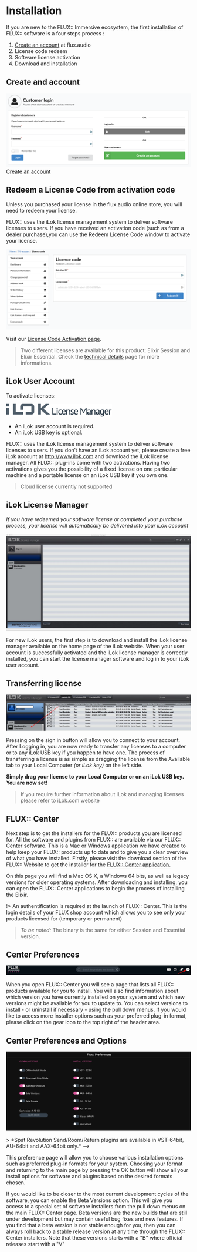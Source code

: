 # Installation

If you are new to the FLUX:: Immersive ecosystem, the first installation of FLUX:: software is a four steps process :

1. [Create an account](https://shop.flux.audio/en_US/login "") at flux.audio
2. License code redeem
3. Software license activation
4. Download and installation

## Create and account
![](include/StoreLogin.png ':class=img-title')
[Create an account](https://shop.flux.audio/en_US/login "")


## Redeem a License Code from activation code

Unless you purchased your license in the flux.audio online store, you will need to redeem your license.

FLUX:: uses the iLok license management system to deliver software licenses to users. If you have received an activation code (such as from a dealer purchase),you can use the Redeem License Code window to activate your license.

![](include/Redeem.png ':class=img-title')

Visit our [License Code Activation page](https://shop.flux.audio/en_US/account/licence_code_redeem "").

> Two different licenses are available for this product: Elixir Session and Elixir Essential. Check the [technical details](6_Technical_Details.md) page for more informations.

## iLok User Account

To activate licenses:

![](include/ilok_m_logo.png ':class=img-title')

- An iLok user account is required.
- An iLok USB key is optional.

FLUX:: uses the iLok license management system to deliver software licenses to users. If you don’t have an iLok account yet, please create a free iLok account at http://www.ilok.com and download the iLok license manager. All FLUX:: plug-ins come with two activations. Having two activations gives you the possibility of a fixed license on one particular machine and a portable license on an iLok USB key if you own one.

> Cloud license currently not supported

## iLok License Manager
*If you have redeemed your software license or completed your purchase process, your license will automatically be delivered into your iLok account*

![](include/Ilokpage.jpg ':class=img-title')

For new iLok users, the first step is to download and install the iLok license manager available on the home page of the iLok website. When your user account is successfully activated and the iLok license manager is correctly installed, you can start the license manager software and log in to your iLok user account.

## Transferring license

![](include/IlokLicense.jpg ':class=img-title')

Pressing on the sign in button will allow you to connect to your account. After Logging in, you are now ready to transfer any licenses to a computer or to any iLok USB key if you happen to have one. The process of transferring a license is as simple as dragging the license from the Available tab to your Local Computer *(or iLok key)* on the left side.

**Simply drag your license to your Local Computer or on an iLok USB key. You are now set!**

> If you require further information about iLok and managing licenses please refer to iLok.com website

## FLUX:: Center
<!--![](include/FluxCenter_-017.png ':class=img-title')-->

Next step is to get the installers for the FLUX:: products you are licensed for. All the software and plugins from FLUX:: are available via our FLUX:: Center software. This is a Mac or Windows application we have created to help keep your FLUX:: products up to date and to give you a clear overview of what you have installed. Firstly, please visit the download section of the FLUX:: Website to get the installer for the [FLUX:: Center application.
](https://flux.audio/download/)

On this page you will find a Mac OS X, a Windows 64 bits, as well as legacy versions for older operating systems. After downloading and installing, you can open the FLUX:: Center applications to begin the process of installing the Elixir.

!> An authentification is required at the launch of FLUX:: Center. This is the login details of your FLUX shop account which allows you to see only your products licensed for (temporary or permanent)

> *To be noted:* The binary is the same for either Session and Essential version. 

## Center Preferences

![](include/FluxCenter_-021.jpg ':class=img-title')

When you open FLUX:: Center you will see a page that lists all FLUX:: products available for you to install. You will also find information about which version you have currently installed on your system and which new versions might be available for you to update to. You can select versions to install - or uninstall if necessary - using the pull down menus. If you would like to access more installer options such as your preferred plug-in format, please click on the gear icon to the top right of the header area.

## Center Preferences and Options
![](include/FluxCenter_-023.png ':class=img-title')
<!-->> *Spat Revolution Send/Room/Return plugins are available in VST-64bit, AU-64bit and AAX-64bit only.*
-->
This preference page will allow you to choose various installation options such as preferred plug-in formats for your system. Choosing your format and returning to the main page by pressing the OK button will show all your install options for software and plugins based on the desired formats chosen.

If you would like to be closer to the most current development cycles of the software, you can enable the Beta Versions option. This will give you access to a special set of software installers from the pull down menus on the main FLUX:: Center page. Beta versions are the new builds that are still under development but may contain useful bug fixes and new features. If you find that a beta version is not stable enough for you, then you can always roll back to a stable release version at any time through the FLUX:: Center installers. Note that these versions starts with a "B" where official releases start with a "V"
